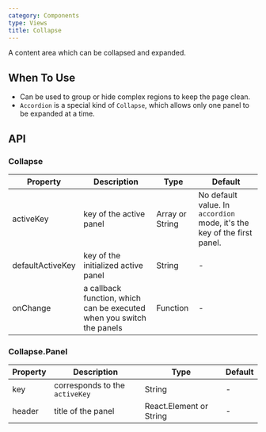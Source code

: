 ```yaml
---
category: Components
type: Views
title: Collapse
---
```


A content area which can be collapsed and expanded.

## When To Use

- Can be used to group or hide complex regions to keep the page clean.
- `Accordion` is a special kind of `Collapse`, which allows only one panel to be expanded at a time.

## API

### Collapse

| Property     | Description           | Type     | Default       |
|----------|----------------|----------|--------------|
| activeKey    | key of the active panel | Array or String   | No default value. In `accordion` mode, it's the key of the first panel.  |
| defaultActiveKey    | key of the initialized active panel | String   | - |
| onChange | a callback function, which can be executed when you switch the panels | Function   |  -  |

### Collapse.Panel

| Property     | Description           | Type     | Default       |
|----------|----------------|----------|--------------|
| key    | corresponds to the `activeKey` | String   |  -  |
| header    | title of the panel | React.Element or String   | - |

